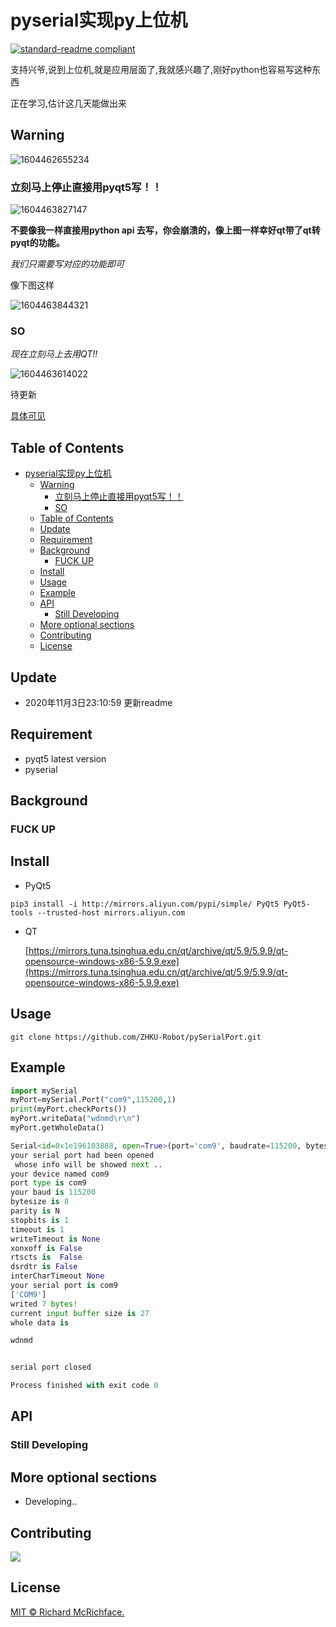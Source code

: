 # pyserial实现py上位机
[![standard-readme compliant](https://img.shields.io/badge/readme%20style-standard-brightgreen.svg?style=flat-square)](https://github.com/RichardLitt/standard-readme)

支持兴爷,说到上位机,就是应用层面了,我就感兴趣了,刚好python也容易写这种东西

正在学习,估计这几天能做出来

## Warning

![1604462655234](img/1604462655234.png)

### 立刻马上停止直接用pyqt5写！！

![1604463827147](img/1604463827147.png)

**不要像我一样直接用python api 去写，你会崩溃的，像上图一样幸好qt带了qt转pyqt的功能。**

*我们只需要写对应的功能即可*

像下图这样

![1604463844321](img/1604463844321.png)

### SO
*现在立刻马上去用QT!!*

![1604463614022](img/1604463614022.png)

待更新

[具体可见](https://blog.csdn.net/qq_23237491/article/details/90711138)


## Table of Contents

- [pyserial实现py上位机](#pyserial实现py上位机)
  - [Warning](#warning)
    - [立刻马上停止直接用pyqt5写！！](#立刻马上停止直接用pyqt5写)
    - [SO](#so)
  - [Table of Contents](#table-of-contents)
  - [Update](#update)
  - [Requirement](#requirement)
  - [Background](#background)
    - [FUCK UP](#fuck-up)
  - [Install](#install)
  - [Usage](#usage)
  - [Example](#example)
  - [API](#api)
    - [Still Developing](#still-developing)
  - [More optional sections](#more-optional-sections)
  - [Contributing](#contributing)
  - [License](#license)

## Update

- 2020年11月3日23:10:59 更新readme

## Requirement

- pyqt5 latest version
- pyserial

## Background

### FUCK UP

## Install

- PyQt5

```
pip3 install -i http://mirrors.aliyun.com/pypi/simple/ PyQt5 PyQt5-tools --trusted-host mirrors.aliyun.com
```

- QT

    [https://mirrors.tuna.tsinghua.edu.cn/qt/archive/qt/5.9/5.9.9/qt-opensource-windows-x86-5.9.9.exe](https://mirrors.tuna.tsinghua.edu.cn/qt/archive/qt/5.9/5.9.9/qt-opensource-windows-x86-5.9.9.exe)

## Usage

```
git clone https://github.com/ZHKU-Robot/pySerialPort.git
```

## Example

```python
import mySerial
myPort=mySerial.Port("com9",115200,1)
print(myPort.checkPorts())
myPort.writeData("wdnmd\r\n")
myPort.getWholeData()
```

```python
Serial<id=0x1e196103888, open=True>(port='com9', baudrate=115200, bytesize=8, parity='N', stopbits=1, timeout=1, xonxoff=False, rtscts=False, dsrdtr=False)
your serial port had been opened 
 whose info will be showed next ..
your device named com9
port type is com9
your baud is 115200
bytesize is 8
parity is N
stopbits is 1
timeout is 1
writeTimeout is None
xonxoff is False
rtscts is  False
dsrdtr is False
interCharTimeout None
your serial port is com9
['COM9']
writed 7 bytes!
current input buffer size is 27
whole data is

wdnmd


serial port closed

Process finished with exit code 0

```



## API

### Still Developing

## More optional sections

- Developing..

## Contributing

<img src="https://avatars2.githubusercontent.com/u/44287052?s=60&amp;v=4" />



## License

[MIT © Richard McRichface.](../LICENSE)